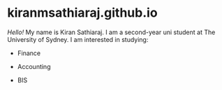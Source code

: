 # kiranmsathiaraj.github.io

_Hello!_ My name is Kiran Sathiaraj. I am a second-year uni student at The University of Sydney. I am interested in studying:

- Finance

- Accounting

- BIS 
